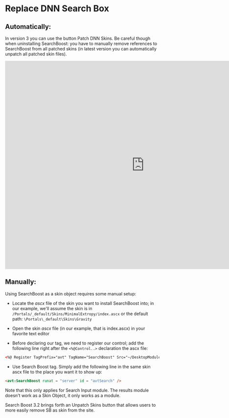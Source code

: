 # Replace DNN Search Box

## Automatically: 

In version 3 you can use the button Patch DNN Skins. Be careful though when uninstalling SearchBoost: you have to manually remove references to SearchBoost from all patched skins (in latest version you can automatically unpatch all patched skin files).

<iframe width="907" height="680" src="https://www.youtube.com/embed/caUQnMjxxuk" frameborder="0" allow="autoplay; encrypted-media" allowfullscreen></iframe>

## Manually:

Using SearchBoost as a skin object requires some manual setup:

* Locate the _ascx_ file of the skin you want to install SearchBoost into; in our example, we'll assume the skin is in `/Portals/_default/Skins/MinimalExtropy/index.ascx` 
or the default path: `\Portals\_default\Skins\Gravity`

* Open the skin _ascx_ file (in our example, that is index.ascx) in your favorite text editor

* Before declaring our tag, we need to register our control; add the following line right after the ```<%@Control..>``` declaration the ascx file:

```html
<%@ Register TagPrefix="avt" TagName="SearchBoost" Src="~/DesktopModules/DnnSharp/SearchBoost/SearchInput.ascx"%>
```

* Use Search Boost tag. Simply add the following line in the same skin ascx file to the place you want it to show up:

```html
<avt:SearchBoost runat = "server" id = "avtSearch" />
```

Note that this only applies for Search Input module. The results module doesn't work as a Skin Object, it only works as a module.

Search Boost 3.2 brings forth an Unpatch Skins button that allows users to more easily remove SB as skin from the site.




